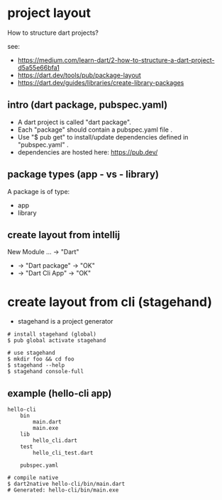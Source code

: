 # project layout

How to structure dart projects?

see:
- https://medium.com/learn-dart/2-how-to-structure-a-dart-project-d5a55e66bfa1
- https://dart.dev/tools/pub/package-layout
- https://dart.dev/guides/libraries/create-library-packages

## intro (dart package, pubspec.yaml)

- A dart project is called "dart package".
- Each "package" should contain a pubspec.yaml file .
- Use "$ pub get" to install/update dependencies defined in "pubspec.yaml" .
- dependencies are hosted here: https://pub.dev/

## package types (app - vs - library)

A package is of type:

- app 
- library

## create layout from intellij
New Module ... -> "Dart" 
 - -> "Dart package" -> "OK"
 - -> "Dart Cli App" -> "OK"

# create layout from cli (stagehand) 
- stagehand is a project generator
```
# install stagehand (global)
$ pub global activate stagehand

# use stagehand
$ mkdir foo && cd foo
$ stagehand --help
$ stagehand console-full
```

## example (hello-cli app)

```
hello-cli
    bin
        main.dart
        main.exe
    lib
        hello_cli.dart
    test
        hello_cli_test.dart

    pubspec.yaml
```
```
# compile native
$ dart2native hello-cli/bin/main.dart
# Generated: hello-cli/bin/main.exe
```




